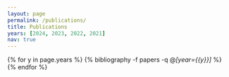 ```yaml
---
layout: page
permalink: /publications/
title: Publications
years: [2024, 2023, 2022, 2021]
nav: true
---
```


<div class="publications">

{% for y in page.years %}
  {% bibliography -f papers -q @*[year={{y}}]* %}
{% endfor %}

</div>
